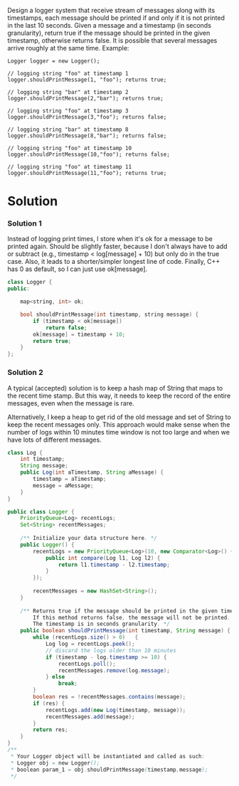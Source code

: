Design a logger system that receive stream of messages along with its timestamps, each message should be printed if and only if it is not printed in the last 10 seconds.
Given a message and a timestamp (in seconds granularity), return true if the message should be printed in the given timestamp, otherwise returns false.
It is possible that several messages arrive roughly at the same time.
Example:

```
Logger logger = new Logger();

// logging string "foo" at timestamp 1
logger.shouldPrintMessage(1, "foo"); returns true; 

// logging string "bar" at timestamp 2
logger.shouldPrintMessage(2,"bar"); returns true;

// logging string "foo" at timestamp 3
logger.shouldPrintMessage(3,"foo"); returns false;

// logging string "bar" at timestamp 8
logger.shouldPrintMessage(8,"bar"); returns false;

// logging string "foo" at timestamp 10
logger.shouldPrintMessage(10,"foo"); returns false;

// logging string "foo" at timestamp 11
logger.shouldPrintMessage(11,"foo"); returns true;

```

# Solution

### Solution 1

Instead of logging print times, I store when it's ok for a message to be printed again. Should be slightly faster, because I don't always have to add or subtract (e.g., timestamp < log[message] + 10) but only do in the true case. Also, it leads to a shorter/simpler longest line of code. Finally, C++ has 0 as default, so I can just use ok[message].

```cpp
class Logger {
public:

    map<string, int> ok;

    bool shouldPrintMessage(int timestamp, string message) {
        if (timestamp < ok[message])
            return false;
        ok[message] = timestamp + 10;
        return true;
    }
};
```

### Solution 2
A typical (accepted) solution is to keep a hash map of String that maps to the recent time stamp.
But this way, it needs to keep the record of the entire messages, even when the message is rare.

Alternatively, I keep a heap to get rid of the old message and set of String to keep the recent messages only. This approach would make sense when the number of logs within 10 minutes time window is not too large and when we have lots of different messages.

```java
class Log {
    int timestamp;
    String message;
    public Log(int aTimestamp, String aMessage) {
        timestamp = aTimestamp;
        message = aMessage;
    }
}

public class Logger {
    PriorityQueue<Log> recentLogs;
    Set<String> recentMessages;   
    
    /** Initialize your data structure here. */
    public Logger() {
        recentLogs = new PriorityQueue<Log>(10, new Comparator<Log>() {
            public int compare(Log l1, Log l2) {
                return l1.timestamp - l2.timestamp;
            }
        });
        
        recentMessages = new HashSet<String>();
    }
    
    /** Returns true if the message should be printed in the given timestamp, otherwise returns false.
        If this method returns false, the message will not be printed.
        The timestamp is in seconds granularity. */
    public boolean shouldPrintMessage(int timestamp, String message) {
        while (recentLogs.size() > 0)   {
            Log log = recentLogs.peek();
            // discard the logs older than 10 minutes
            if (timestamp - log.timestamp >= 10) {
                recentLogs.poll();
                recentMessages.remove(log.message);
            } else 
            	break;
        }
        boolean res = !recentMessages.contains(message);
        if (res) {
            recentLogs.add(new Log(timestamp, message));
            recentMessages.add(message);
        }
        return res;
    }
}
/**
 * Your Logger object will be instantiated and called as such:
 * Logger obj = new Logger();
 * boolean param_1 = obj.shouldPrintMessage(timestamp,message);
 */
```
